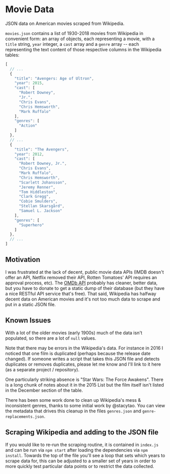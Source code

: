 # Movie Data

JSON data on American movies scraped from Wikipedia.

`movies.json` contains a list of 1930-2018 movies from Wikipedia in convenient form: an array of objects, each representing a movie, with a `title` string, `year` integer, a `cast` array and a `genre` array -- each representing the text content of those respective columns in the Wikipedia tables:

```javascript
[
  // ...
  {
    "title": "Avengers: Age of Ultron",
    "year": 2015,
    "cast": [
      "Robert Downey",
      "Jr.",
      "Chris Evans",
      "Chris Hemsworth",
      "Mark Ruffalo"
    ],
    "genres": [
      "Action"
    ]
  },
  // ...
  {
    "title": "The Avengers",
    "year": 2012,
    "cast": [
      "Robert Downey, Jr.",
      "Chris Evans",
      "Mark Ruffalo",
      "Chris Hemsworth",
      "Scarlett Johansson",
      "Jeremy Renner",
      "Tom Hiddleston",
      "Clark Gregg",
      "Cobie Smulders",
      "Stellan Skarsgård",
      "Samuel L. Jackson"
    ],
    "genres": [
      "Superhero"
    ]
  },
  // ...
]
```

## Motivation

I was frustrated at the lack of decent, public movie data APIs (IMDB doesn't offer an API, Netflix removed their API, Rotten Tomatoes' API requires an approval process, etc). The [OMDb API](http://www.omdbapi.com/) probably has cleaner, better data, but you have to donate to get a static dump of their database (but they have a nice RESTful API service that's free). That said, Wikipedia has halfway decent data on American movies and it's not too much data to scrape and put in a static JSON file.

## Known Issues

With a lot of the older movies (early 1900s) much of the data isn't populated, so there are a lot of `null` values.

Note that there may be errors in the Wikipedia's data. For instance in 2016 I noticed that one film is duplicated (perhaps because the release date changed). If someone writes a script that takes this JSON file and detects duplicates or removes duplicates, please let me know and I'll link to it here (as a separate project / repository).

One particularly striking absence is "Star Wars: The Force Awakens". There is a long chunk of notes about it in the 2015 List but the film itself isn't listed in the December section of the table.

There has been some work done to clean up Wikipedia's mess & inconsistent genres, thanks to some initial work by @stacytao. You can view the metadata that drives this cleanup in the files `genres.json` and `genre-replacements.json`.

## Scraping Wikipedia and adding to the JSON file

If you would like to re-run the scraping routine, it is contained in `index.js` and can be run via `npm start` after loading the dependencies via `npm install`. Towards the top of the file you'll see a loop that sets which years to scrape data for, this can be adjusted to a smaller set of years in order to more quickly test particular data points or to restrict the data collected.
